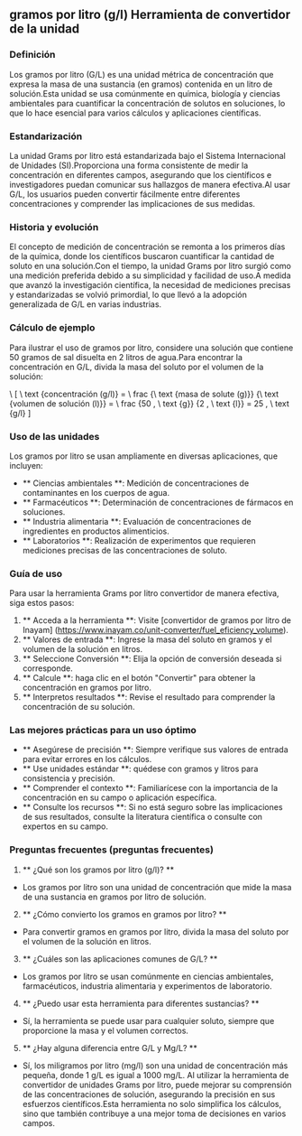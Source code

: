 ## gramos por litro (g/l) Herramienta de convertidor de la unidad

### Definición
Los gramos por litro (G/L) es una unidad métrica de concentración que expresa la masa de una sustancia (en gramos) contenida en un litro de solución.Esta unidad se usa comúnmente en química, biología y ciencias ambientales para cuantificar la concentración de solutos en soluciones, lo que lo hace esencial para varios cálculos y aplicaciones científicas.

### Estandarización
La unidad Grams por litro está estandarizada bajo el Sistema Internacional de Unidades (SI).Proporciona una forma consistente de medir la concentración en diferentes campos, asegurando que los científicos e investigadores puedan comunicar sus hallazgos de manera efectiva.Al usar G/L, los usuarios pueden convertir fácilmente entre diferentes concentraciones y comprender las implicaciones de sus medidas.

### Historia y evolución
El concepto de medición de concentración se remonta a los primeros días de la química, donde los científicos buscaron cuantificar la cantidad de soluto en una solución.Con el tiempo, la unidad Grams por litro surgió como una medición preferida debido a su simplicidad y facilidad de uso.A medida que avanzó la investigación científica, la necesidad de mediciones precisas y estandarizadas se volvió primordial, lo que llevó a la adopción generalizada de G/L en varias industrias.

### Cálculo de ejemplo
Para ilustrar el uso de gramos por litro, considere una solución que contiene 50 gramos de sal disuelta en 2 litros de agua.Para encontrar la concentración en G/L, divida la masa del soluto por el volumen de la solución:

\ [
\ text {concentración (g/l)} = \ frac {\ text {masa de solute (g)}} {\ text {volumen de solución (l)}} = \ frac {50 \, \ text {g}} {2 \, \ text {l}} = 25 \, \ text {g/l}
\]

### Uso de las unidades
Los gramos por litro se usan ampliamente en diversas aplicaciones, que incluyen:
- ** Ciencias ambientales **: Medición de concentraciones de contaminantes en los cuerpos de agua.
- ** Farmacéuticos **: Determinación de concentraciones de fármacos en soluciones.
- ** Industria alimentaria **: Evaluación de concentraciones de ingredientes en productos alimenticios.
- ** Laboratorios **: Realización de experimentos que requieren mediciones precisas de las concentraciones de soluto.

### Guía de uso
Para usar la herramienta Grams por litro convertidor de manera efectiva, siga estos pasos:
1. ** Acceda a la herramienta **: Visite [convertidor de gramos por litro de Inayam] (https://www.inayam.co/unit-converter/fuel_eficiency_volume).
2. ** Valores de entrada **: Ingrese la masa del soluto en gramos y el volumen de la solución en litros.
3. ** Seleccione Conversión **: Elija la opción de conversión deseada si corresponde.
4. ** Calcule **: haga clic en el botón "Convertir" para obtener la concentración en gramos por litro.
5. ** Interpretos resultados **: Revise el resultado para comprender la concentración de su solución.

### Las mejores prácticas para un uso óptimo
- ** Asegúrese de precisión **: Siempre verifique sus valores de entrada para evitar errores en los cálculos.
- ** Use unidades estándar **: quédese con gramos y litros para consistencia y precisión.
- ** Comprender el contexto **: Familiarícese con la importancia de la concentración en su campo o aplicación específica.
- ** Consulte los recursos **: Si no está seguro sobre las implicaciones de sus resultados, consulte la literatura científica o consulte con expertos en su campo.

### Preguntas frecuentes (preguntas frecuentes)

1. ** ¿Qué son los gramos por litro (g/l)? **
- Los gramos por litro son una unidad de concentración que mide la masa de una sustancia en gramos por litro de solución.

2. ** ¿Cómo convierto los gramos en gramos por litro? **
- Para convertir gramos en gramos por litro, divida la masa del soluto por el volumen de la solución en litros.

3. ** ¿Cuáles son las aplicaciones comunes de G/L? **
- Los gramos por litro se usan comúnmente en ciencias ambientales, farmacéuticos, industria alimentaria y experimentos de laboratorio.

4. ** ¿Puedo usar esta herramienta para diferentes sustancias? **
- Sí, la herramienta se puede usar para cualquier soluto, siempre que proporcione la masa y el volumen correctos.

5. ** ¿Hay alguna diferencia entre G/L y Mg/L? **
- Sí, los miligramos por litro (mg/l) son una unidad de concentración más pequeña, donde 1 g/L es igual a 1000 mg/L. Al utilizar la herramienta de convertidor de unidades Grams por litro, puede mejorar su comprensión de las concentraciones de solución, asegurando la precisión en sus esfuerzos científicos.Esta herramienta no solo simplifica los cálculos, sino que también contribuye a una mejor toma de decisiones en varios campos.